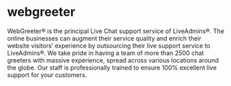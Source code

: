 webgreeter
==========

WebGreeter® is the principal Live Chat support service of LiveAdmins®. The online businesses can augment their service quality and enrich their website visitors’ experience by outsourcing their live support service to LiveAdmins®. We take pride in having a team of more than 2500 chat greeters with massive experience, spread across various locations around the globe. Our staff is professionally trained to ensure 100% excellent live support for your customers.

